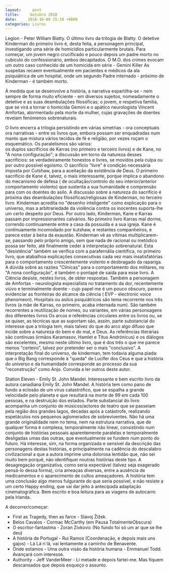 ```yaml
---
layout:     post
title:     Outubro 2018 
date:     2018-10-09 15:10 +0800
categories: Livros
---
```


Legion - Peter William Blatty. O último livro da trilogia de Blatty. O detetive Kinderman do primeiro livro é, desta feita, a personagem principal, investigando uma série de homicídios particularmente brutais. Para começar, um jovem negro crucificado e pouco depois um padre morto no cubículo do confessionário, ambos decapitados. O M.O. dos crimes evocam um outro caso conhecido de um homicida em série - Gemini Killer As suspeitas recaem eventualmente em pacientes e médicos da ala psiquiátrica de um hospital, onde um segundo Padre internado - próximo de Kinderman - é também morto. 

À medida que se desenvolve a história, a narrativa espartilha-se - nem sempre de forma muito eficiente - em diversos sujeitos, nomeadamente o detetive e as suas deambulações filosóficas; o jovem, e respetiva família, que se virá a tornar o homicida Gemini e o apático neurologista Vincent Amfortas, atormentado pela morte da mulher, cujas gravações de doentes revelam fenómenos sobrenaturais.   

O livro encerra a trilogia persistindo em várias simetrias - ora conceptuais ora narrativas - entre os livros que, embora possam ser enquadradas num manto que mistura vários tecidos de fé e religião, por vezes roçam o esquemático.
Os paralelismos são vários:  
os duplos sacrifícios de Karras (no primeiro e terceiro livros) e de Kane, no "A nona configuração";
a discussão em torno da natureza desses sacrifícios: se verdadeiramente honestos e livres, se movidos pela culpa ou por outro possível egoísmo. O sacrifício "livre" é condição necessária imposta por Cutshaw, para a aceitação da existência de Deus.  O primeiro sacrifício de Kane é, talvez, o mais interessante, porque implica o abandono do mecanismo de defesa ( de ocultação/controlo do seu interior/anterior comportamento violento) que sustenta a sua humanidade e comprensão para com os doentes do asilo. A discussão sobre a natureza do sacrifício é próxima das deambulações filosóficas/religiosas de Kinderman, no terceiro livro. Kinderman acredita no "desenho inteligente" como explicação para o universo, mas a arbitrariedade da violência contra os inocentes suporta-lhe um certo despeito por Deus. 
Por outro lado, Kinderman, Kane e Karras passam por impressionantes calvários. No primeiro livro Karras mal dorme, correndo continuamente entre a casa da possuída e a sua igreja. Kane é continuamente incomodado por kutshaw, e restantes companheiros, e parece estar à beira da exaustão. Kinderman vê as vítimas multiplicarem-se, passando pelo próprio amigo, sem que nada de racional ou metódico possa ser feito, até finalmente ceder à interpretação sobrenatural. Esta "desistência" também se verifica com a parafernália científica, no primeiro livro, que atabalhoa explicações consecutivas cada vez mais insatisfatórias para o comportamento crescentemente violento e desbragado da rapariga. A dúvida sobre as razões "Clínicas" para o comportamento dos militares, no "A nona configuração", é também o pontapé de saída para esse livro. A Ciência desiste, nestes livros, de obter respostas. 
Também a personagem de Amfortas - neurologista especialista no tratamento da dor, recentemente viúvo e terminalmente doente - cujo papel me é um pouco obscuro, parece evidenciar as fronteiras do alcance da ciência (  EVP - electronic voice phenomeon). 
Hospitais ou asilos psiquiátricos são tema recorrente nos três livros (a mãe de Karras, no primeiro, acaba internada num). 
São também recorrentes a reutilização de nomes, ou variantes, em várias personsagens dos diferentes livros
Os arcos e referências circulares entre os livros ou, se se quiser, as técnicas que as suportam são, assim, parte substancial do interesse que a trilogia tem, mais talvez do que do arco algo difuso que incide sobre a natureza do bem e do mal, e Deus. As referências literárias são contínuas (irmãos Karamasov, Hamlet e Titus Andrónicus) e os diálogos são excelentes, mesmo neste último livro, que é dos três o que me parece menos "certeiro", talvez por pretender ser o mais "conclusivo". A interpretação final do universo, de kinderman, tem todavia alguma piada: que o Big Bang corresponde à "queda" de Lucifer dos Céus e que a história do universo e da humanidade corresponde ao processo da sua "reconstrução" como Anjo. 
Convida a ler outros deste autor.

Station Eleven - Emily St. John Mandel. Interessante e bem escrito livro da autora canadiana Emily St. John Mandel. A história tem como pano de fundo a eclosão de um virus catastrófico, que se espalha a grande velocidade pelo planeta e que resultará na morte de 99 em cada 100 pessoas, e na destruição dos estados. Parte substancial do livro acompanha um conjunto de músicos/actores de teatro que se passeiam pela região dos grandes lagos, decadas após a catástrofe, realizando espetáculos nos pequenos aglomerados de sobreviventes. Não há uma grande originalidade nem no tema, nem na estrutura narrativa, que de qualquer forma é complexa, temporalmente não linear, consistindo num conjunto de histórias pessoais aparentemente paralelas e temporalmente desligadas umas das outras, que eventualmente se fundem num ponto do futuro. Há interesse, sim, na forma organizada e sensível da descrição das personagens destas histórias, e principalmente na cadência do descalabro civilizacional a que a autora imprime uma dolorosa lentidão que, não sei muito bem porquê, não identifiquei noutras histórias deste tipo. A desagregação organizativa, como seria expectável (talvez seja exagerado pensá-lo dessa forma), cria ameaças diversas, entre a ausência de medicamentos e o aparecimento de cultos ameaçadores. A história tem uma conclusão algo menos fulgurante do que seria possível, e não resiste a um certo Happy ending, que vai dar jeito à antecipada adaptação cinematográfica. Bem escrito e boa leitura para as viagens de autocarro pela Irlanda. 


A decorrer/começar:

- First as Tragedy, then as farce - Slavoj Žižek. 
- Belos Cavalos - Cormac McCarthy (em Pausa TotalmenteObscura)
- O escritor-fantastma - Zoran Zivkovic (No fundo foi só um ar que se lhe deu)
- A história de Portugal - Rui Ramos (Coordenação, e depois mais uns gajos) - Lá Lá ri lá, vai lentamente a caminho de Benavente.
- Onde estamos - Uma outra visão da história humana - Emmanuel Todd. Avançará com interesse.
- Authority -  Jeff VanderMeer - Li metade e depois fartei-me. Mas fiquem descansados que depois esqueço o assunto. 